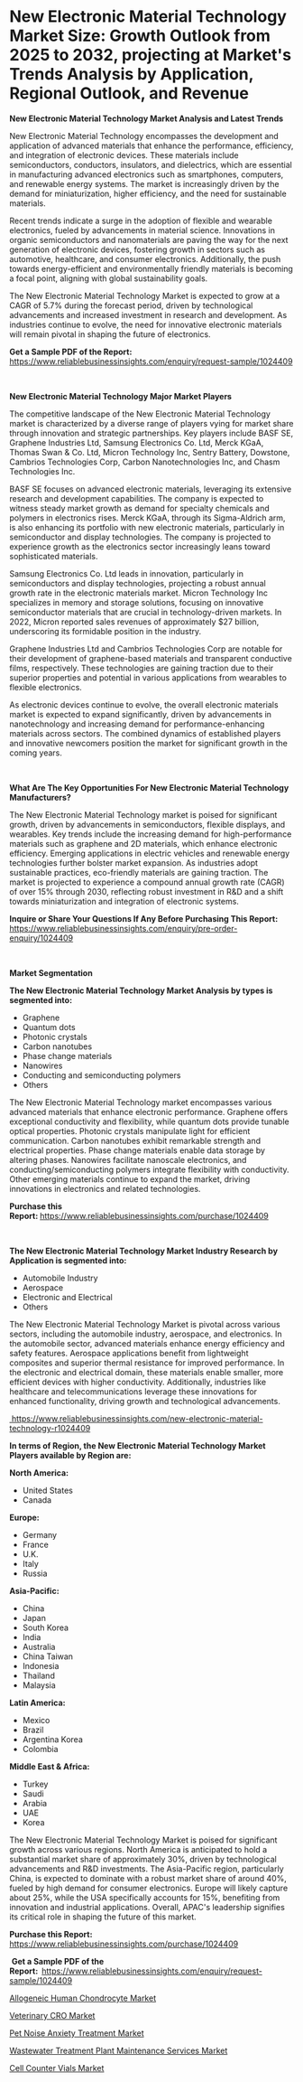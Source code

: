 <p><h1>New Electronic Material Technology Market Size: Growth Outlook from 2025 to 2032, projecting at Market's Trends Analysis by Application, Regional Outlook, and Revenue</h1></p><p><strong>New Electronic Material Technology Market Analysis and Latest Trends</strong></p>
<p><p>New Electronic Material Technology encompasses the development and application of advanced materials that enhance the performance, efficiency, and integration of electronic devices. These materials include semiconductors, conductors, insulators, and dielectrics, which are essential in manufacturing advanced electronics such as smartphones, computers, and renewable energy systems. The market is increasingly driven by the demand for miniaturization, higher efficiency, and the need for sustainable materials.</p><p>Recent trends indicate a surge in the adoption of flexible and wearable electronics, fueled by advancements in material science. Innovations in organic semiconductors and nanomaterials are paving the way for the next generation of electronic devices, fostering growth in sectors such as automotive, healthcare, and consumer electronics. Additionally, the push towards energy-efficient and environmentally friendly materials is becoming a focal point, aligning with global sustainability goals.</p><p>The New Electronic Material Technology Market is expected to grow at a CAGR of 5.7% during the forecast period, driven by technological advancements and increased investment in research and development. As industries continue to evolve, the need for innovative electronic materials will remain pivotal in shaping the future of electronics.</p></p>
<p><strong>Get a Sample PDF of the Report:&nbsp;</strong> <a href="https://www.reliablebusinessinsights.com/enquiry/request-sample/1024409?utm_campaign=96&utm_medium=2&utm_source=Github&utm_content=ia&utm_term=07032025&utm_id=new-electronic-material-technology">https://www.reliablebusinessinsights.com/enquiry/request-sample/1024409</a></p>
<p>&nbsp;</p>
<p><strong>New Electronic Material Technology Major Market Players</strong></p>
<p><p>The competitive landscape of the New Electronic Material Technology market is characterized by a diverse range of players vying for market share through innovation and strategic partnerships. Key players include BASF SE, Graphene Industries Ltd, Samsung Electronics Co. Ltd, Merck KGaA, Thomas Swan & Co. Ltd, Micron Technology Inc, Sentry Battery, Dowstone, Cambrios Technologies Corp, Carbon Nanotechnologies Inc, and Chasm Technologies Inc.</p><p>BASF SE focuses on advanced electronic materials, leveraging its extensive research and development capabilities. The company is expected to witness steady market growth as demand for specialty chemicals and polymers in electronics rises. Merck KGaA, through its Sigma-Aldrich arm, is also enhancing its portfolio with new electronic materials, particularly in semiconductor and display technologies. The company is projected to experience growth as the electronics sector increasingly leans toward sophisticated materials.</p><p>Samsung Electronics Co. Ltd leads in innovation, particularly in semiconductors and display technologies, projecting a robust annual growth rate in the electronic materials market. Micron Technology Inc specializes in memory and storage solutions, focusing on innovative semiconductor materials that are crucial in technology-driven markets. In 2022, Micron reported sales revenues of approximately $27 billion, underscoring its formidable position in the industry.</p><p>Graphene Industries Ltd and Cambrios Technologies Corp are notable for their development of graphene-based materials and transparent conductive films, respectively. These technologies are gaining traction due to their superior properties and potential in various applications from wearables to flexible electronics.</p><p>As electronic devices continue to evolve, the overall electronic materials market is expected to expand significantly, driven by advancements in nanotechnology and increasing demand for performance-enhancing materials across sectors. The combined dynamics of established players and innovative newcomers position the market for significant growth in the coming years.</p></p>
<p>&nbsp;</p>
<p><strong>What Are The Key Opportunities For New Electronic Material Technology Manufacturers?</strong></p>
<p><p>The New Electronic Material Technology market is poised for significant growth, driven by advancements in semiconductors, flexible displays, and wearables. Key trends include the increasing demand for high-performance materials such as graphene and 2D materials, which enhance electronic efficiency. Emerging applications in electric vehicles and renewable energy technologies further bolster market expansion. As industries adopt sustainable practices, eco-friendly materials are gaining traction. The market is projected to experience a compound annual growth rate (CAGR) of over 15% through 2030, reflecting robust investment in R&D and a shift towards miniaturization and integration of electronic systems.</p></p>
<p><strong>Inquire or Share Your Questions If Any Before Purchasing This Report:</strong> <a href="https://www.reliablebusinessinsights.com/enquiry/pre-order-enquiry/1024409?utm_campaign=96&utm_medium=2&utm_source=Github&utm_content=ia&utm_term=07032025&utm_id=new-electronic-material-technology">https://www.reliablebusinessinsights.com/enquiry/pre-order-enquiry/1024409</a></p>
<p>&nbsp;</p>
<p><strong>Market Segmentation</strong></p>
<p><strong>The New Electronic Material Technology Market Analysis by types is segmented into:</strong></p>
<p><ul><li>Graphene</li><li>Quantum dots</li><li>Photonic crystals</li><li>Carbon nanotubes</li><li>Phase change materials</li><li>Nanowires</li><li>Conducting and semiconducting polymers</li><li>Others</li></ul></p>
<p><p>The New Electronic Material Technology market encompasses various advanced materials that enhance electronic performance. Graphene offers exceptional conductivity and flexibility, while quantum dots provide tunable optical properties. Photonic crystals manipulate light for efficient communication. Carbon nanotubes exhibit remarkable strength and electrical properties. Phase change materials enable data storage by altering phases. Nanowires facilitate nanoscale electronics, and conducting/semiconducting polymers integrate flexibility with conductivity. Other emerging materials continue to expand the market, driving innovations in electronics and related technologies.</p></p>
<p><strong>Purchase this Report:&nbsp;</strong><a href="https://www.reliablebusinessinsights.com/purchase/1024409?utm_campaign=96&utm_medium=2&utm_source=Github&utm_content=ia&utm_term=07032025&utm_id=new-electronic-material-technology">https://www.reliablebusinessinsights.com/purchase/1024409</a></p>
<p>&nbsp;</p>
<p><strong>The New Electronic Material Technology Market Industry Research by Application is segmented into:</strong></p>
<p><ul><li>Automobile Industry</li><li>Aerospace</li><li>Electronic and Electrical</li><li>Others</li></ul></p>
<p><p>The New Electronic Material Technology Market is pivotal across various sectors, including the automobile industry, aerospace, and electronics. In the automobile sector, advanced materials enhance energy efficiency and safety features. Aerospace applications benefit from lightweight composites and superior thermal resistance for improved performance. In the electronic and electrical domain, these materials enable smaller, more efficient devices with higher conductivity. Additionally, industries like healthcare and telecommunications leverage these innovations for enhanced functionality, driving growth and technological advancements.</p></p>
<p><a href="https://www.reliablebusinessinsights.com/new-electronic-material-technology-r1024409?utm_campaign=96&utm_medium=2&utm_source=Github&utm_content=ia&utm_term=07032025&utm_id=new-electronic-material-technology">&nbsp;https://www.reliablebusinessinsights.com/new-electronic-material-technology-r1024409</a></p>
<p><strong>In terms of Region, the New Electronic Material Technology Market Players available by Region are:</strong></p>
<p>
    <p> <strong> North America: </strong>
        <ul>
            <li>United States</li>
            <li>Canada</li>
        </ul>
        </p> 
    <p> <strong> Europe: </strong>
        <ul>
            <li>Germany</li>
            <li>France</li>
            <li>U.K.</li>
            <li>Italy</li>
            <li>Russia</li>
        </ul>
        </p> 
    <p> <strong> Asia-Pacific: </strong>
        <ul>
            <li>China</li>
            <li>Japan</li>
            <li>South Korea</li>
            <li>India</li>
            <li>Australia</li>
            <li>China Taiwan</li>
            <li>Indonesia</li>
            <li>Thailand</li>
            <li>Malaysia</li>
        </ul>
        </p> 
    <p> <strong> Latin America: </strong>
        <ul>
            <li>Mexico</li>
            <li>Brazil</li>
            <li>Argentina Korea</li>
            <li>Colombia</li>
        </ul>
        </p> 
    <p> <strong> Middle East & Africa: </strong>
        <ul>
            <li>Turkey</li>
            <li>Saudi</li>
            <li>Arabia</li>
            <li>UAE</li>
            <li>Korea</li>
        </ul>
    </p>
    </p>
<p><p>The New Electronic Material Technology Market is poised for significant growth across various regions. North America is anticipated to hold a substantial market share of approximately 30%, driven by technological advancements and R&D investments. The Asia-Pacific region, particularly China, is expected to dominate with a robust market share of around 40%, fueled by high demand for consumer electronics. Europe will likely capture about 25%, while the USA specifically accounts for 15%, benefiting from innovation and industrial applications. Overall, APAC's leadership signifies its critical role in shaping the future of this market.</p></p>
<p><strong>Purchase this Report: </strong><a href="https://www.reliablebusinessinsights.com/purchase/1024409?utm_campaign=96&utm_medium=2&utm_source=Github&utm_content=ia&utm_term=07032025&utm_id=new-electronic-material-technology">https://www.reliablebusinessinsights.com/purchase/1024409</a></p>
<p>&nbsp;<strong>Get a Sample PDF of the Report:&nbsp;&nbsp;</strong><a href="https://www.reliablebusinessinsights.com/enquiry/request-sample/1024409?utm_campaign=96&utm_medium=2&utm_source=Github&utm_content=ia&utm_term=07032025&utm_id=new-electronic-material-technology">https://www.reliablebusinessinsights.com/enquiry/request-sample/1024409</a></p>
<p><strong></strong></p>
<p><p><a href="https://github.com/daddskokenk4/Market-Research-Report-List-1/blob/main/allogeneic-human-chondrocyte-market.md?utm_campaign=96&utm_medium=2&utm_source=Github&utm_content=ia&utm_term=07032025&utm_id=new-electronic-material-technology">Allogeneic Human Chondrocyte Market</a></p><p><a href="https://github.com/nicoytabiz7/Market-Research-Report-List-1/blob/main/veterinary-cro-market.md?utm_campaign=96&utm_medium=2&utm_source=Github&utm_content=ia&utm_term=07032025&utm_id=new-electronic-material-technology">Veterinary CRO Market</a></p><p><a href="https://github.com/kimomeifbnu26/Market-Research-Report-List-1/blob/main/pet-noise-anxiety-treatment-market.md?utm_campaign=96&utm_medium=2&utm_source=Github&utm_content=ia&utm_term=07032025&utm_id=new-electronic-material-technology">Pet Noise Anxiety Treatment Market</a></p><p><a href="https://github.com/avirsuckra/Market-Research-Report-List-1/blob/main/wastewater-treatment-plant-maintenance-services-market.md?utm_campaign=96&utm_medium=2&utm_source=Github&utm_content=ia&utm_term=07032025&utm_id=new-electronic-material-technology">Wastewater Treatment Plant Maintenance Services Market</a></p><p><a href="https://github.com/forttgoddym7/Market-Research-Report-List-1/blob/main/cell-counter-vials-market.md?utm_campaign=96&utm_medium=2&utm_source=Github&utm_content=ia&utm_term=07032025&utm_id=new-electronic-material-technology">Cell Counter Vials Market</a></p></p>